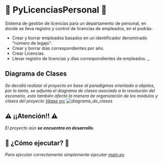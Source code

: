 # 👥 PyLicenciasPersonal 👥
Sistema de gestión de licencias para un departamento de personal, en donde se lleva registro y control de licencias de empleados, en el podrás:

* Crear y borrar empleados basados en un identificador denominado "número de legajo".
* Crear y borrar dias correspondientes por año.
* Crear Licencias.
* Llevar registro de licencias y días correspondientes de empleados.
_

## Diagrama de Clases
_Se decidió realizar el proyecto en base al paradigmas orientado a objetos, por lo tanto, se adjunta el diagrama de clases asociado a la resolución del escenario, esto también afectó la manera de organización de los módulos y clases del proyecto [Véase src](https://github.com/damianstetson17/PyLicenciasPersonal/tree/main/src)
![diagrama_de_clases](https://github.com/damianstetson17/PyLicenciasPersonal/blob/main/img/classes.jpeg)_

## ⚠️ ¡¡Atención!! ⚠️

_El proyecto aún **se encuentra en desarrollo**._


## 🚀 ¿Cómo ejecutar? 🚀

_Para ejecutar correctamente simplemente ejecutar [main.py](https://github.com/damianstetson17/PyLicenciasPersonal/blob/main/src/main.py)._
